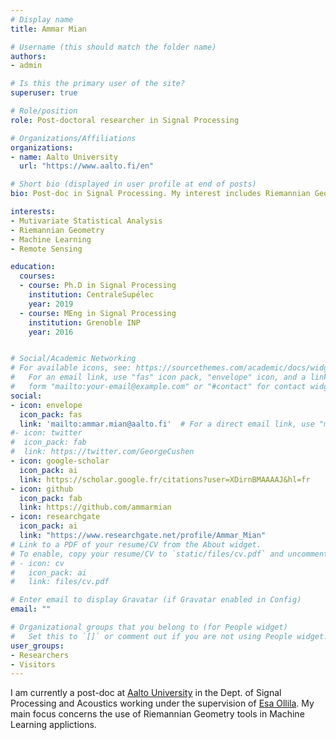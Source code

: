 ```yaml
---
# Display name
title: Ammar Mian

# Username (this should match the folder name)
authors:
- admin

# Is this the primary user of the site?
superuser: true

# Role/position
role: Post-doctoral researcher in Signal Processing

# Organizations/Affiliations
organizations:
- name: Aalto University
  url: "https://www.aalto.fi/en"

# Short bio (displayed in user profile at end of posts)
bio: Post-doc in Signal Processing. My interest includes Riemannian Geometry, Multivariate Statistical Analysis, Machine learning and Remote Sensing.

interests:
- Mutivariate Statistical Analysis
- Riemannian Geometry
- Machine Learning
- Remote Sensing

education:
  courses:
  - course: Ph.D in Signal Processing
    institution: CentraleSupélec
    year: 2019
  - course: MEng in Signal Processing
    institution: Grenoble INP
    year: 2016


# Social/Academic Networking
# For available icons, see: https://sourcethemes.com/academic/docs/widgets/#icons
#   For an email link, use "fas" icon pack, "envelope" icon, and a link in the
#   form "mailto:your-email@example.com" or "#contact" for contact widget.
social:
- icon: envelope
  icon_pack: fas
  link: 'mailto:ammar.mian@aalto.fi'  # For a direct email link, use "mailto:test@example.org".
#- icon: twitter
#  icon_pack: fab
#  link: https://twitter.com/GeorgeCushen
- icon: google-scholar
  icon_pack: ai
  link: https://scholar.google.fr/citations?user=XDirnBMAAAAJ&hl=fr
- icon: github
  icon_pack: fab
  link: https://github.com/ammarmian
- icon: researchgate
  icon_pack: ai
  link: "https://www.researchgate.net/profile/Ammar_Mian"
# Link to a PDF of your resume/CV from the About widget.
# To enable, copy your resume/CV to `static/files/cv.pdf` and uncomment the lines below.  
# - icon: cv
#   icon_pack: ai
#   link: files/cv.pdf

# Enter email to display Gravatar (if Gravatar enabled in Config)
email: ""

# Organizational groups that you belong to (for People widget)
#   Set this to `[]` or comment out if you are not using People widget.  
user_groups:
- Researchers
- Visitors
---
```


I am currently a post-doc at [Aalto University](https://www.aalto.fi/en) in the Dept. of Signal Processing and Acoustics working under the supervision of [Esa Ollila](http://users.spa.aalto.fi/esollila/). My main focus concerns the use of Riemannian Geometry tools in Machine Learning applictions.
